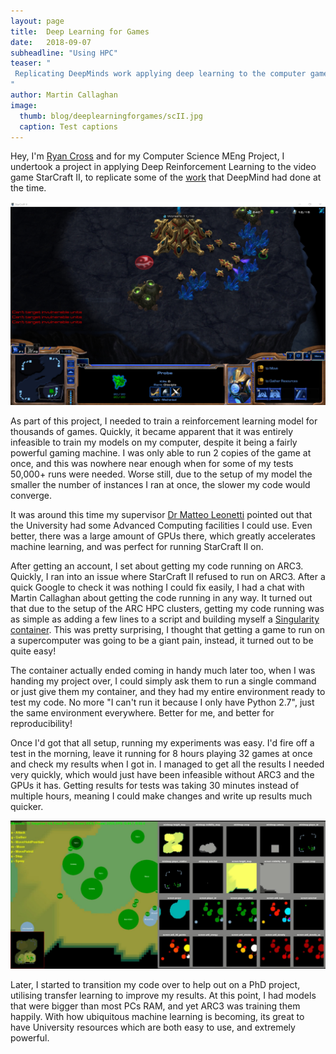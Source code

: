 ```yaml
---
layout: page
title:  Deep Learning for Games
date:   2018-09-07
subheadline: "Using HPC"
teaser: "
 Replicating DeepMinds work applying deep learning to the computer game StarCraft II using GPUs on the HPC at Leeds.
"
author: Martin Callaghan
image:
  thumb: blog/deeplearningforgames/scII.jpg
  caption: Test captions
---
```


Hey, I'm [Ryan Cross](https://github.com/CrossR) and for my Computer Science MEng Project, I undertook a project in applying Deep Reinforcement Learning to the video game StarCraft II, to replicate some of the [work](https://arxiv.org/abs/1708.04782) that DeepMind had done at the time.

![StarCraft II screenshot](/images/blog/deeplearningforgames/scII.jpg)

As part of this project, I needed to train a reinforcement learning model for thousands of games. Quickly, it became apparent that it was entirely infeasible to train my models on my computer, despite it being a fairly powerful gaming machine. I was only able to run 2 copies of the game at once, and this was nowhere near enough when for some of my tests 50,000+ runs were needed. Worse still, due to the setup of my model the smaller the number of instances I ran at once, the slower my code would converge.

It was around this time my supervisor [Dr Matteo Leonetti](https://engineering.leeds.ac.uk/staff/771/dr_matteo_leonetti) pointed out that the University had some Advanced Computing facilities I could use. Even better, there was a large amount of GPUs there, which greatly accelerates machine learning, and was perfect for running StarCraft II on.

After getting an account, I set about getting my code running on ARC3. Quickly, I ran into an issue where StarCraft II refused to run on ARC3. After a quick Google to check it was nothing I could fix easily, I had a chat with Martin Callaghan about getting the code running in any way. It turned out that due to the setup of the ARC HPC clusters, getting my code running was as simple as adding a few lines to a script and building myself a
[Singularity container](https://www.sylabs.io/). This was pretty surprising, I thought that getting a game to run on a supercomputer was going to be a giant pain, instead, it turned out to be quite easy!

The container actually ended coming in handy much later too, when I was handing my project over, I could simply ask them to run a single command or just give them my container, and they had my entire environment ready to test my code. No more "I can't run it because I only have Python 2.7", just the same environment everywhere.
Better for me, and better for reproducibility!

Once I'd got that all setup, running my experiments was easy. I'd fire off a test in the morning, leave it running for 8 hours playing 32 games at once and check my results when I got in. I managed to get all the results I needed very quickly, which would just have been infeasible without ARC3 and the GPUs it has. Getting results for tests was taking 30 minutes instead of multiple hours, meaning I could make changes and write up results much
quicker.

![AI overview of StarCraft II game](/images/blog/deeplearningforgames/pysc2.jpg)

Later, I started to transition my code over to help out on a PhD project, utilising transfer learning to improve my results. At this point, I had models that were bigger than most PCs RAM, and yet ARC3 was training them happily. With how ubiquitous machine learning is becoming, its great to have University resources which are both easy to use, and extremely powerful.
